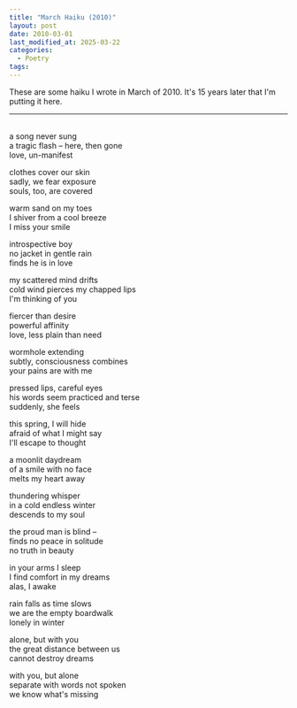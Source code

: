 ```yaml
---
title: "March Haiku (2010)"
layout: post
date: 2010-03-01
last_modified_at: 2025-03-22
categories:
  - Poetry
tags:
---
```


These are some haiku I wrote in March of 2010. It's 15 years later that I'm putting it here.  

---
<br>
a song never sung<br>
a tragic flash – here, then gone<br>
love, un-manifest

clothes cover our skin<br>
sadly, we fear exposure<br>
souls, too, are covered

warm sand on my toes<br>
I shiver from a cool breeze<br>
I miss your smile

introspective boy<br>
no jacket in gentle rain<br>
finds he is in love

my scattered mind drifts<br>
cold wind pierces my chapped lips<br>
I'm thinking of you

fiercer than desire<br>
powerful affinity<br>
love, less plain than need

wormhole extending<br>
subtly, consciousness combines<br>
your pains are with me

pressed lips, careful eyes<br>
his words seem practiced and terse<br>
suddenly, she feels

this spring, I will hide<br>
afraid of what I might say<br>
I'll escape to thought

a moonlit daydream<br>
of a smile with no face<br>
melts my heart away

thundering whisper<br>
in a cold endless winter<br>
descends to my soul

the proud man is blind –<br>
finds no peace in solitude<br>
no truth in beauty

in your arms I sleep<br>
I find comfort in my dreams<br>
alas, I awake

rain falls as time slows<br>
we are the empty boardwalk<br>
lonely in winter

alone, but with you<br>
the great distance between us<br>
cannot destroy dreams

with you, but alone<br>
separate with words not spoken<br>
we know what's missing  

